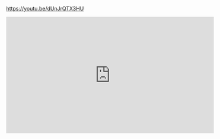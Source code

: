 https://youtu.be/dUnJrQTX3HU

<iframe width="560" height="315" src="https://www.youtube.com/embed/dUnJrQTX3HU" frameborder="0" allow="autoplay; encrypted-media" allowfullscreen></iframe>